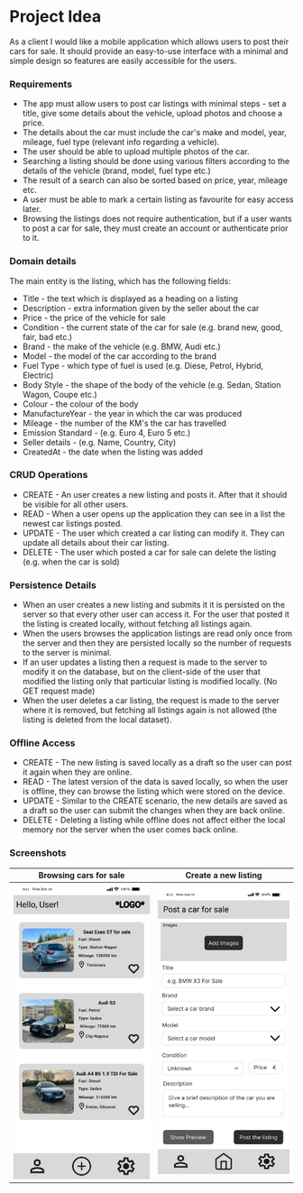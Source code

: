 # Project Idea

As a client I would like a mobile application which allows users to post their cars for sale. It should provide an easy-to-use interface with a minimal and simple design so features are easily accessible for the users.

### Requirements

- The app must allow users to post car listings with minimal steps - set a title, give some details about the vehicle, upload photos and choose a price.
- The details about the car must include the car's make and model, year, mileage, fuel type (relevant info regarding a vehicle).
- The user should be able to upload multiple photos of the car.
- Searching a listing should be done using various filters according to the details of the vehicle (brand, model, fuel type etc.)
- The result of a search can also be sorted based on price, year, mileage etc.
- A user must be able to mark a certain listing as favourite for easy access later.
- Browsing the listings does not require authentication, but if a user wants to post a car for sale, they must create an account or authenticate prior to it.

### Domain details

The main entity is the listing, which has the following fields:

- Title - the text which is displayed as a heading on a listing
- Description - extra information given by the seller about the car
- Price - the price of the vehicle for sale
- Condition - the current state of the car for sale (e.g. brand new, good, fair, bad etc.)
- Brand - the make of the vehicle (e.g. BMW, Audi etc.)
- Model - the model of the car according to the brand
- Fuel Type - which type of fuel is used (e.g. Diese, Petrol, Hybrid, Electric)
- Body Style - the shape of the body of the vehicle (e.g. Sedan, Station Wagon, Coupe etc.)
- Colour - the colour of the body
- ManufactureYear - the year in which the car was produced
- Mileage - the number of the KM's the car has travelled
- Emission Standard - (e.g. Euro 4, Euro 5 etc.)
- Seller details - (e.g. Name, Country, City)
- CreatedAt - the date when the listing was added

### CRUD Operations

- CREATE - An user creates a new listing and posts it. After that it should be visible for all other users.
- READ - When a user opens up the application they can see in a list the newest car listings posted.
- UPDATE - The user which created a car listing can modify it. They can update all details about their car listing.
- DELETE - The user which posted a car for sale can delete the listing (e.g. when the car is sold)

### Persistence Details

- When an user creates a new listing and submits it it is persisted on the server so that every other user can access it. For the user that posted it the listing is created locally, without fetching all listings again. 
- When the users browses the application listings are read only once from the server and then they are persisted locally so the number of requests to the server is minimal.
- If an user updates a listing then a request is made to the server to modify it on the database, but on the client-side of the user that modified the listing only that particular listing is modified locally. (No GET request made)
- When the user deletes a car listing, the request is made to the server where it is removed, but fetching all listings again is not allowed (the listing is deleted from the local dataset).

### Offline Access
 
- CREATE - The new listing is saved locally as a draft so the user can post it again when they are online.
- READ - The latest version of the data is saved locally, so when the user is offline, they can browse the listing which were stored on the device.
- UPDATE - Similar to the CREATE scenario, the new details are saved as a draft so the user can submit the changes when they are back online.
- DELETE - Deleting a listing while offline does not affect either the local memory nor the server when the user comes back online.

### Screenshots




Browsing cars for sale     |  Create a new listing
:-------------------------:|:-------------------------:
![](./browse_cars.png)     |  ![](./create_listing.png)